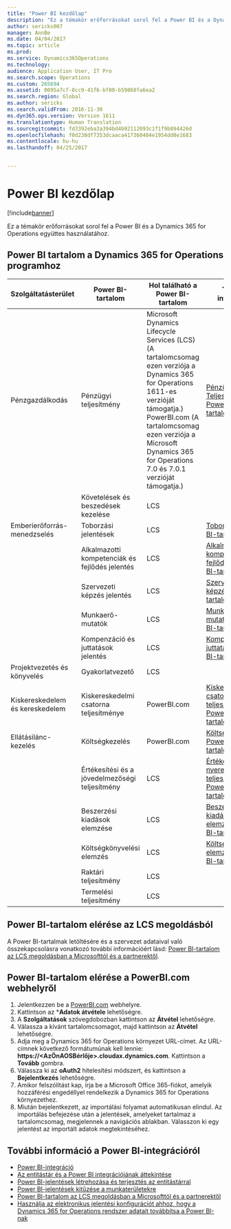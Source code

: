 ```yaml
---
title: "Power BI kezdőlap"
description: "Ez a témakör erőforrásokat sorol fel a Power BI és a Dynamics 365 for Operations együttes használatához."
author: sericks007
manager: AnnBe
ms.date: 04/04/2017
ms.topic: article
ms.prod: 
ms.service: Dynamics365Operations
ms.technology: 
audience: Application User, IT Pro
ms.search.scope: Operations
ms.custom: 265694
ms.assetid: 0095a7cf-8cc9-41f6-bf00-b59868fa6ea2
ms.search.region: Global
ms.author: sericks
ms.search.validFrom: 2016-11-30
ms.dyn365.ops.version: Version 1611
ms.translationtype: Human Translation
ms.sourcegitcommit: fd3392eba3a394bd4b92112093c1f1f9b894426d
ms.openlocfilehash: f0d238df7353dcaaca417360404e1954dd8e1683
ms.contentlocale: hu-hu
ms.lasthandoff: 04/25/2017


---
```


# <a name="power-bi-home-page"></a>Power BI kezdőlap

[!include[banner](../includes/banner.md)]


Ez a témakör erőforrásokat sorol fel a Power BI és a Dynamics 365 for Operations együttes használatához.

<a name="power-bi-content-for-dynamics-365-for-operations"></a>Power BI tartalom a Dynamics 365 for Operations programhoz
------------------------------------------------

| **Szolgáltatásterület**                  | **Power BI-tartalom**                          | **Hol található a Power BI-tartalom**                                                                                                                                                                                         | **További információ**                                                                                                                                                               |
|-----------------------------------|-----------------------------------------------|--------------------------------------------------------------------------------------------------------------------------------------------------------------------------------------------------------------------------------|------------------------------------------------------------------------------------------------------------------------------------------------------------------------------|
| Pénzgazdálkodás              | Pénzügyi teljesítmény                         | Microsoft Dynamics Lifecycle Services (LCS) (A tartalomcsomag ezen verziója a Dynamics 365 for Operations 1611-es verzióját támogatja.) PowerBI.com (A tartalomcsomag ezen verziója a Microsoft Dynamics 365 for Operations 7.0 és 7.0.1 verzióját támogatja.) | [Pénzügyi Teljesítmény Power BI-tartalom](financial-performance-power-bi-content-pack.md)                                               |
|                                   | Követelések és beszedések kezelése             | LCS                                                                                                                                                                                                                            |                                                                                                                                                                              |
| Emberierőforrás-menedzselés          | Toborzási jelentések                            | LCS                                                                                                                                                                                                                            | [Toborzási Power BI-tartalom](recruiting-analysis-power-bi-content-pack.md)                                                       |
|                                   | Alkalmazotti kompetenciák és fejlődés jelentés | LCS                                                                                                                                                                                                                            | [Alkalmazotti kompetenciák és fejlődés Power BI-tartalom](employee-competencies-and-development-analysis-power-bi-content-pack.md) |
|                                   | Szervezeti képzés jelentés               | LCS                                                                                                                                                                                                                            | [Szervezeti képzés Power BI-tartalom](organizational-training-analysis-power-bi-content-pack.md)                             |
|                                   | Munkaerő-mutatók                             | LCS                                                                                                                                                                                                                            | [Munkaerő-mutatók Power BI-tartalom](workforce-analysis-power-bi-content-pack.md)                                                 |
|                                   | Kompenzáció és juttatások jelentés             | LCS                                                                                                                                                                                                                            | [Kompenzáció és juttatások Power BI-tartalom](compensation-and-benefits-analysis-power-bi-content-pack.md)                         |
| Projektvezetés és könyvelés | Gyakorlatvezető                              | LCS                                                                                                                                                                                                                            |                                                                                                                                                                              |
| Kiskereskedelem és kereskedelem               | Kiskereskedelmi csatorna teljesítménye                    | PowerBI.com                                                                                                                                                                                                                    | [Kiskereskedelmi csatorna teljesítmény Power BI-tartalom](retail-channel-performance-dashboard-power-bi-data.md)                 |
| Ellátásilánc-kezelés           | Költségkezelés                               | PowerBI.com                                                                                                                                                                                                                    |  [Költségkezelési Power BI-tartalom](cost-management-content-pack.md)                                                          |
|                                   | Értékesítési és a jövedelmezőségi teljesítmény           | LCS                                                                                                                                                                                                                            | [Értékesítési és nyereségességi teljesítmény Power BI-tartalom](sales-profitability-performance-content-pack.md)          |
|                                   | Beszerzési kiadások elemzése                       | LCS                                                                                                                                                                                                                            | [Beszerzési kiadások elemzése Power BI-tartalom](purchase-content-pack-for-power-bi.md)                                                 |
|                                   | Költségkönyvelési elemzés                      | LCS                                                                                                                                                                                                                            | [Költségkönyvelési elemzés Power BI-tartalom](cost-accounting-analysis-content-pack.md)                                         |
|                                   | Raktári teljesítmény                         | LCS                                                                                                                                                                                                                            |                                                                                                                                                                              |
|                                   | Termelési teljesítmény                        | LCS                                                                                                                                                                                                                            |                                                                                                                                                                              |

## <a name="access-power-bi-content-from-lcs"></a>Power BI-tartalom elérése az LCS megoldásból
A Power BI-tartalmak letöltésére és a szervezet adataival való összekapcsolásra vonatkozó további információért lásd: [Power BI-tartalom az LCS megoldásban a Microsofttól és a partnerektől](power-bi-content-microsoft-partners.md).

## <a name="access-power-bi-content-from-powerbicom"></a>Power BI-tartalom elérése a PowerBI.com webhelyről
1.  Jelentkezzen be a [PowerBI.com](https://www.powerbi.com/) webhelyre.
2.  Kattintson az ***Adatok átvétele** lehetőségre.
3.  A **Szolgáltatások** szövegdobozban kattintson az **Átvétel** lehetőségre.
4.  Válassza a kívánt tartalomcsomagot, majd kattintson az **Átvétel** lehetőségre.
5.  Adja meg a Dynamics 365 for Operations környezet URL-címet. Az URL-címnek következő formátumúnak kell lennie: **https://&lt;AzÖnAOSBérlője&gt;.cloudax.dynamics.com**. Kattintson a **Tovább** gombra.
6.  Válassza ki az **oAuth2** hitelesítési módszert, és kattintson a **Bejelentkezés** lehetőségre.
7.  Amikor felszólítást kap, írja be a Microsoft Office 365-fiókot, amelyik hozzáférési engedéllyel rendelkezik a Dynamics 365 for Operations környezethez.
8.  Miután bejelentkezett, az importálási folyamat automatikusan elindul. Az importálás befejezése után a jelentések, amelyeket tartalmaz a tartalomcsomag, megjelennek a navigációs ablakban. Válasszon ki egy jelentést az importált adatok megtekintéséhez.

## <a name="learn-more-about-the-power-bi-integration"></a>További információ a Power BI-integrációról
-   [Power BI-integráció](power-bi-integration.md)
-   [Az entitástár és a Power BI integrációjának áttekintése](power-bi-integration-entity-store.md)
-   [Power BI-jelentések létrehozása és terjesztés az entitástárral](author-distribute-power-bi-reports.md)
-   [Power BI-jelentések kitűzése a munkaterületekre](pin-power-bi-reports.md)
-   [Power BI-tartalom az LCS megoldásban a Microsofttól és a partnerektől](power-bi-content-microsoft-partners.md)
-   [Használja az elektronikus jelentési konfigurációt ahhoz, hogy a Dynamics 365 for Operations rendszer adatait továbbítsa a Power BI-nak](general-electronic-reporting-report-configuration-get-data-powerbi.md)







